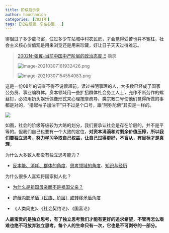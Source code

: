 ```yaml
---
title: 阶级启示录
author: hoochanlon
categories: [2021年]
tags: [记在纸里，忘在心里...]
---
```


徘徊过了多少载书窗，住过多少车站城中村农民房，才会觉得受苦也并不冤枉，社会主义核心价值观是用来浏览还是用来珍藏，好让日子天天过得难忘。

> [2002N-张翼-当前中国中产阶层的政治态度 Ξ](https://www.2002n.com/d/img/upfiles_6/20088211212345.pdf) 摘录
>
> ![image-20210307161932426.png](https://i.loli.net/2021/03/07/WuhDfjUYB1kxesV.png)
>
> ![image-20210307154554083.png](https://i.loli.net/2021/03/07/5Lxwno7HdTqMgJl.png)



<!-- more -->

这是一份08年的调查不得不说很超前。读过书明事理的人，大多数已经成了国家公务员、事业编群体。资本领域用一些扩招群体社会务工人士，充作不断劳作的螺丝钉，必须用奶头娱乐偶像形式来心理按摩疏导，类宗教口号使他们觉得所做的事都是对的，“撸起袖子加油干”只不过是个口号，跟“阿弥陀佛”其实是一样的。

![](https://s1.moetech.me/2021/03/07/2020101216030371.jpg)

如图，社会的阶级等级较为大略的划分，我们要承认社会是存在阶层的，并不是平等的。但我们自己也要有一个大致的定位，**对资本涓滴和对剩余价值压榨，所以我们要独立思考，努力学习争取自己权益，让自己过得更好，不盲从，有目标才是真理**。

为什么大多数人都没有独立思考能力？

* [反本能、消耗、群体的角度](https://www.zhihu.com/question/20364224/answer/1722632290)、[思考领域的角度](https://www.zhihu.com/question/20364224/answer/1674071249)、[知识与经历](https://www.zhihu.com/question/20364224/answer/25514769)

为什么很多人喜欢将国家拟人化？

* [为什么是祖国母亲而不是祖国父亲？](https://www.zhihu.com/question/413610474)

* [遮蔽内部矛盾（民族、阶层）或转移矛盾角度](https://www.zhihu.com/question/30172909/answer/641826915)
* 《人类简史》、《社会契约论》、《国富论》

**人最宝贵的是独立思考，有了独立思考我们才能有更好的追求希望，不管再怎么艰难也绝不可放弃独立思考。每个人的生命只有一次，它也是不可剥夺的一部分。**



<!--
![](https://img.vim-cn.com/8b/2d5d5a43e596ebdbe610f078e04cd48fbdbff7.jpg)
![2020101216030371.jpg(https://i.postimg.cc/GmhPxB9C/2020101216030371.jpg)
 -->
